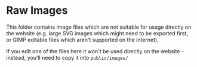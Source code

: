 # Raw Images

This folder contains image files which are not suitable for usage directly on the website
(e.g. large SVG images which might need to be exported first, or GIMP editable files
which aren't supported on the internet).

If you edit one of the files here it won't be used directly on the website - instead, you'll
need to copy it into `public/images/`
